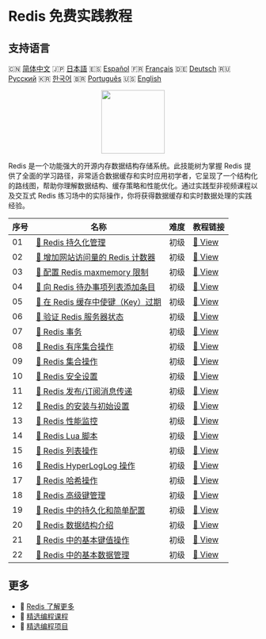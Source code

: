 # Redis 免费实践教程

## 支持语言

🇨🇳 [简体中文](README_zh.md) 🇯🇵 [日本語](README_ja.md) 🇪🇸 [Español](README_es.md) 🇫🇷 [Français](README_fr.md) 🇩🇪 [Deutsch](README_de.md) 🇷🇺 [Русский](README_ru.md) 🇰🇷 [한국어](README_ko.md) 🇧🇷 [Português](README_pt.md) 🇺🇸 [English](README.md) 

<div align="center">
<img width="128px" src="https://file.labex.io/path/4MMYfz8sH7hJ.png">
</div>

Redis 是一个功能强大的开源内存数据结构存储系统。此技能树为掌握 Redis 提供了全面的学习路径，非常适合数据缓存和实时应用初学者，它呈现了一个结构化的路线图，帮助你理解数据结构、缓存策略和性能优化。通过实践型非视频课程以及交互式 Redis 练习场中的实际操作，你将获得数据缓存和实时数据处理的实践经验。

|   序号 | 名称                                                                                                                      | 难度   | 教程链接                                                                                            |
|--------|---------------------------------------------------------------------------------------------------------------------------|--------|-----------------------------------------------------------------------------------------------------|
|     01 | [📖 Redis 持久化管理](https://labex.io/zh/tutorials/redis-redis-persistence-management-552101)                            | 初级   | [🔗 View](https://labex.io/zh/tutorials/redis-redis-persistence-management-552101)                  |
|     02 | [📖 增加网站访问量的 Redis 计数器](https://labex.io/zh/tutorials/redis-increment-redis-counter-for-website-visits-552163) | 初级   | [🔗 View](https://labex.io/zh/tutorials/redis-increment-redis-counter-for-website-visits-552163)    |
|     03 | [📖 配置 Redis maxmemory 限制](https://labex.io/zh/tutorials/redis-configure-redis-maxmemory-limit-552162)                | 初级   | [🔗 View](https://labex.io/zh/tutorials/redis-configure-redis-maxmemory-limit-552162)               |
|     04 | [📖 向 Redis 待办事项列表添加条目](https://labex.io/zh/tutorials/redis-add-item-to-redis-to-do-list-552161)               | 初级   | [🔗 View](https://labex.io/zh/tutorials/redis-add-item-to-redis-to-do-list-552161)                  |
|     05 | [📖 在 Redis 缓存中使键（Key）过期](https://labex.io/zh/tutorials/redis-expire-keys-in-redis-cache-552156)                | 初级   | [🔗 View](https://labex.io/zh/tutorials/redis-expire-keys-in-redis-cache-552156)                    |
|     06 | [📖 验证 Redis 服务器状态](https://labex.io/zh/tutorials/redis-verify-redis-server-status-552152)                         | 初级   | [🔗 View](https://labex.io/zh/tutorials/redis-verify-redis-server-status-552152)                    |
|     07 | [📖 Redis 事务](https://labex.io/zh/tutorials/redis-redis-transactions-552106)                                            | 初级   | [🔗 View](https://labex.io/zh/tutorials/redis-redis-transactions-552106)                            |
|     08 | [📖 Redis 有序集合操作](https://labex.io/zh/tutorials/redis-redis-sorted-set-operations-552105)                           | 初级   | [🔗 View](https://labex.io/zh/tutorials/redis-redis-sorted-set-operations-552105)                   |
|     09 | [📖 Redis 集合操作](https://labex.io/zh/tutorials/redis-redis-set-operations-552104)                                      | 初级   | [🔗 View](https://labex.io/zh/tutorials/redis-redis-set-operations-552104)                          |
|     10 | [📖 Redis 安全设置](https://labex.io/zh/tutorials/redis-redis-security-settings-552103)                                   | 初级   | [🔗 View](https://labex.io/zh/tutorials/redis-redis-security-settings-552103)                       |
|     11 | [📖 Redis 发布/订阅消息传递](https://labex.io/zh/tutorials/redis-redis-pub-sub-messaging-552102)                          | 初级   | [🔗 View](https://labex.io/zh/tutorials/redis-redis-pub-sub-messaging-552102)                       |
|     12 | [📖 Redis 的安装与初始设置](https://labex.io/zh/tutorials/redis-installation-and-initial-setup-of-redis-552075)           | 初级   | [🔗 View](https://labex.io/zh/tutorials/redis-installation-and-initial-setup-of-redis-552075)       |
|     13 | [📖 Redis 性能监控](https://labex.io/zh/tutorials/redis-redis-performance-monitoring-552100)                              | 初级   | [🔗 View](https://labex.io/zh/tutorials/redis-redis-performance-monitoring-552100)                  |
|     14 | [📖 Redis Lua 脚本](https://labex.io/zh/tutorials/redis-redis-lua-scripting-552099)                                       | 初级   | [🔗 View](https://labex.io/zh/tutorials/redis-redis-lua-scripting-552099)                           |
|     15 | [📖 Redis 列表操作](https://labex.io/zh/tutorials/redis-redis-list-operations-552098)                                     | 初级   | [🔗 View](https://labex.io/zh/tutorials/redis-redis-list-operations-552098)                         |
|     16 | [📖 Redis HyperLogLog 操作](https://labex.io/zh/tutorials/redis-redis-hyperloglog-operations-552097)                      | 初级   | [🔗 View](https://labex.io/zh/tutorials/redis-redis-hyperloglog-operations-552097)                  |
|     17 | [📖 Redis 哈希操作](https://labex.io/zh/tutorials/redis-redis-hash-operations-552096)                                     | 初级   | [🔗 View](https://labex.io/zh/tutorials/redis-redis-hash-operations-552096)                         |
|     18 | [📖 Redis 高级键管理](https://labex.io/zh/tutorials/redis-redis-advanced-key-management-552094)                           | 初级   | [🔗 View](https://labex.io/zh/tutorials/redis-redis-advanced-key-management-552094)                 |
|     19 | [📖 Redis 中的持久化和简单配置](https://labex.io/zh/tutorials/redis-persistence-and-simple-configuration-in-redis-552079) | 初级   | [🔗 View](https://labex.io/zh/tutorials/redis-persistence-and-simple-configuration-in-redis-552079) |
|     20 | [📖 Redis 数据结构介绍](https://labex.io/zh/tutorials/redis-introduction-to-redis-data-structures-552078)                 | 初级   | [🔗 View](https://labex.io/zh/tutorials/redis-introduction-to-redis-data-structures-552078)         |
|     21 | [📖 Redis 中的基本键值操作](https://labex.io/zh/tutorials/redis-basic-key-value-operations-in-redis-552077)               | 初级   | [🔗 View](https://labex.io/zh/tutorials/redis-basic-key-value-operations-in-redis-552077)           |
|     22 | [📖 Redis 中的基本数据管理](https://labex.io/zh/tutorials/redis-basic-data-management-in-redis-552076)                    | 初级   | [🔗 View](https://labex.io/zh/tutorials/redis-basic-data-management-in-redis-552076)                |

## 更多

- 🔗 [Redis 了解更多](https://labex.io/zh/skilltrees/redis)
- 🔗 [精选编程课程](https://github.com/labex-labs/awesome-programming-courses)
- 🔗 [精选编程项目](https://github.com/labex-labs/awesome-programming-projects)

